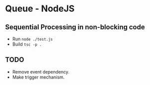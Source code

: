 # Queue - NodeJS

## Sequential Processing in non-blocking code

-   Run `node ./test.js`
-   Build `tsc -p .`

## TODO

-   Remove event dependency.
-   Make trigger mechanism.

